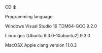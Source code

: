 
CD Φ

Programming language

Windows 
				Visual Studio 19
				TDM64-GCC 9.2.0
		
Linux
				gcc (Ubuntu 9.3.0-10ubuntu2) 9.3.0
		
MacOSX
				Apple clang version 11.0.3 
				

	
